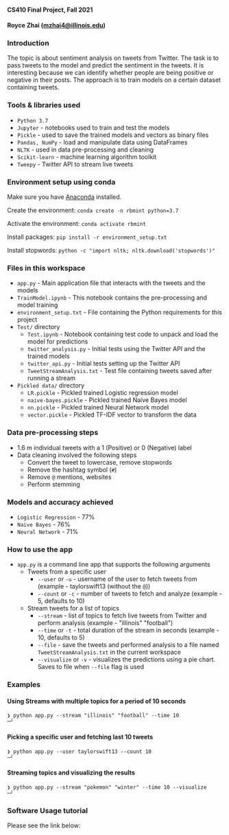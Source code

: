 #### CS410 Final Project, Fall 2021
#### Royce Zhai (mzhai4@illinois.edu)

### Introduction

The topic is about sentiment analysis on tweets from Twitter. 
The task is to pass tweets to the model and predict the sentiment in the tweets.
It is interesting because we can identify whether people are being positive or negative in their posts.
The approach is to train models on a certain dataset containing tweets.

### Tools & libraries used

- `Python 3.7`
- `Jupyter` - notebooks used to train and test the models
- `Pickle` - used to save the trained models and vectors as binary files
- `Pandas, NumPy` - load and manipulate data using DataFrames
- `NLTK` - used in data pre-processing and cleaning
- `Scikit-learn` - machine learning algorithm toolkit
- `Tweepy` - Twitter API to stream live tweets

### Environment setup using conda

Make sure you have [Anaconda](https://www.anaconda.com/distribution/) installed.

Create the environment:  `conda create -n rbmint python=3.7`

Activate the environment:  `conda activate rbmint`

Install packages: `pip install -r environment_setup.txt`

Install stopwords:  `python -c "import nltk; nltk.download('stopwords')"`

### Files in this workspace

- `app.py` - Main application file that interacts with the tweets and the models
- `TrainModel.ipynb` - This notebook contains the pre-processing and model training
- `environment_setup.txt` - File containing the Python requirements for this project
- `Test/` directory 
    - `Test.ipynb` - Notebook containing test code to unpack and load the model for predictions
    - `twitter_analysis.py` - Initial tests using the Twitter API and the trained models
    - `twitter_api.py` - Initial tests setting up the Twitter API
    - `TweetStreamAnalysis.txt` - Test file containing tweets saved after running a stream
- `Pickled data/` directory
    - `LR.pickle` - Pickled trained Logistic regression model
    - `naive-bayes.pickle` - Pickled trained Naive Bayes model
    - `nn.pickle` - Pickled trained Neural Network model
    - `vector.pickle` - Pickled TF-IDF vector to transform the data

### Data pre-processing steps

- 1.6 m individual tweets with a 1 (Positive) or 0 (Negative) label
- Data cleaning involved the following steps
    - Convert the tweet to lowercase, remove stopwords
    - Remove the hashtag symbol (`#`)
    - Remove `@` mentions, websites
    - Perform stemming

### Models and accuracy achieved

- `Logistic Regression` - 77%
- `Naive Bayes` - 76%
- `Neural Network` - 71%

### How to use the app

- `app.py` is a command line app that supports the following arguments
    - Tweets from a specific user
        - `--user` or `-u` - username of the user to fetch tweets from (example - taylorswift13 (without the `@`))
        - `--count` or `-c` - number of tweets to fetch and analyze (example - 5, defaults to 10)
    - Stream tweets for a list of topics
        - `--stream` - list of topics to fetch live tweets from Twitter and perform analysis (example - "illinois" "football")
        - `--time` or `-t` - total duration of the stream in seconds (example - 10, defaults to 5)
        - `--file` - save the tweets and performed analysis to a file named `TweetStreamAnalysis.txt` in the current workspace
        - `--visualize` or `-v` - visualizes the predictions using a pie chart. Saves to file when `--file` flag is used

### Examples

#### Using Streams with multiple topics for a period of 10 seconds
```
❯ python app.py --stream "illinois" "football" --time 10                                                                                                                                                                ─╯
```

#### Picking a specific user and fetching last 10 tweets
```
❯ python app.py --user taylorswift13 --count 10                                                                                                                                                                                                  ─╯
```

#### Streaming topics and visualizing the results
```
❯ python app.py --stream "pokemon" "winter" --time 10 --visualize                                                                                                                                                                             ─╯
```

### Software Usage tutorial
Please see the link below:
